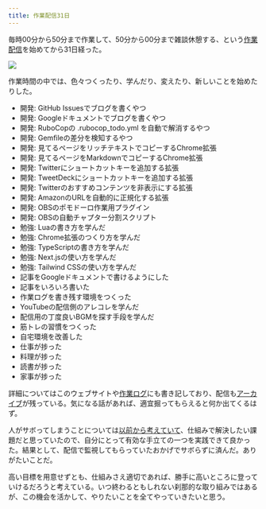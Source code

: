 ```yaml
---
title: 作業配信31日
---
```

毎時00分から50分まで作業して、50分から00分まで雑談休憩する、という[作業配信](https://www.youtube.com/c/r7kamura)を始めてから31日経った。

![](https://lh3.googleusercontent.com/docs/ADP-6oGw25pt8GMhT86WMqrFty-0kSInC03KnlewdXOJ8tFp-TjPYDdhGtop2cFQAyoAEaLIOl_tTjkqBFB6pPDx_LIWRB-50_BbPPQN7yB4Dgd4iS9zb43hCHTA78WfyimZcJ-T40BeNAAfm4azH9LvdCGhz1ZBkJigirqvREeFOwLfAdjcP6ZKeTLctuTq2osIGLz4o3XoIxENKtLpxBey0hqNmQv0JjRCbndQZvoGVd_gDw498vyo3W-Wa-IXoMak1_wr3nU4gGphPCZojc0bqOs0ZhN6s4TZ4pJXdpPqujDd_SyLPrDzM6hYfy8L-HfRR1Qgy0mBN_BuXuY2DTrc5C1szwTzoJjHfrPOJ7eftSQy6d4ky2MNdrzi8U1EzKHivrJOR7ND0lPoc_UKoReO3FK33J5XTlwBUGS7b0ckPQWq1y2xAr7MmjWveBj0_DDwUcDIaBG1HxqsC6d1pmb8A25S8wGqOvo1EKzvzQypksvz8qHPr4I4kMI-ArCncZu6wfAYW7QMTgMLHryMRwat5f4_F4Ov_hmxO1VsEqMhxVdzDVcqAFOjiOhOUNB7JXIbmrUW2KiHwt0SzVsMHWQhumFgxRL7hKt3KQ9Q-2ItuUr92IpRf0BHNrSW7MrSjxt-K66buvKFW5Be5QCfMcuf3ooRa1hRlBNtulDgHC7mRjHS1Ch-xMc4u0zIusZICIN0-uj9vs1ktZ3c8LWAZypvFaYxZfQcAInQwdby47hTZaUZXalLh6t5T3JNV-SkHOQQZjURyhr524hDKVgjbhtT0EOgkkaln-2Ji7ONSSoQszHzkOVD4HWZUkE2wBaUD82Fb-MKnSpbNAiSLWTqyOKyZFwGLBT6nDKSvOrnK7Qu6FSm39nCA9H3V2lEwa8zLshR5BCcITSsJBYIH3zjS-6mgq4YshK98kVCy-QyfBUUd2CBD_Wevr_aEtXqga5BTFgq3zcuh_tJY4flaXkUs4Qwz42fDZ8doaZ3u-X2biX2r-MRwSH6tc1IccsdXxLOzs-Mf1nLoqh64g99I4n_Iu3oCnNmrkaWlcJ3D2nV422a0wFFfFvu1CPrQBNPb5XHiqzhwCvXWXVq8WHZ3PSXLER8ol6SsvNklnoI4L8JGfZ-Fx780Jd6w5_t7QZfumu_puS47-uV9rw0FyFs5XTfrZxSkbwIL2cfUSLBtwLAuHzxrztK5l4Hu6JYvxDBr1itpPHwsKzS8qz8zdWgKTAKeGuWwdDGw2_1qFxrsUJtjU3HBIVzIMRz)

作業時間の中では、色々つくったり、学んだり、変えたり、新しいことを始めたりした。

*   開発: GitHub Issuesでブログを書くやつ
*   開発: Googleドキュメントでブログを書くやつ
*   開発: RuboCopの .rubocop\_todo.yml を自動で解消するやつ
*   開発: Gemfileの差分を検知するやつ
*   開発: 見てるページをリッチテキストでコピーするChrome拡張
*   開発: 見てるページをMarkdownでコピーするChrome拡張
*   開発: Twitterにショートカットキーを追加する拡張
*   開発: TweetDeckにショートカットキーを追加する拡張
*   開発: Twitterのおすすめコンテンツを非表示にする拡張
*   開発: AmazonのURLを自動的に正規化する拡張
*   開発: OBSのポモドーロ作業用プラグイン
*   開発: OBSの自動チャプター分割スクリプト
*   勉強: Luaの書き方を学んだ
*   勉強: Chrome拡張のつくり方を学んだ
*   勉強: TypeScriptの書き方を学んだ
*   勉強: Next.jsの使い方を学んだ
*   勉強: Tailwind CSSの使い方を学んだ
*   記事をGoogleドキュメントで書けるようにした
*   記事をいろいろ書いた
*   作業ログを書き残す環境をつくった
*   YouTubeの配信側のアレコレを学んだ
*   配信用の丁度良いBGMを探す手段を学んだ
*   筋トレの習慣をつくった
*   自宅環境を改善した
*   仕事が捗った
*   料理が捗った
*   読書が捗った
*   家事が捗った

詳細についてはこのウェブサイトや[作業ログ](https://r7kamura.github.io/diary/)にも書き記しており、配信も[アーカイブ](https://www.youtube.com/c/r7kamura)が残っている。気になる話があれば、適宜掘ってもらえると何か出てくるはず。

人がサボってしまうことについては[以前から考えていて](https://twitter.com/r7kamura/status/1529728163068395521)、仕組みで解決したい課題だと思っていたので、自分にとって有効な手立ての一つを実践できて良かった。結果として、配信で監視してもらっていたおかげでサボらずに済んだ。ありがたいことだ。

高い目標を用意せずとも、仕組みさえ適切であれば、勝手に高いところに登っていけるだろうと考えている。いつ終わるともしれない刹那的な取り組みではあるが、この機会を活かして、やりたいことを全てやっていきたいと思う。
